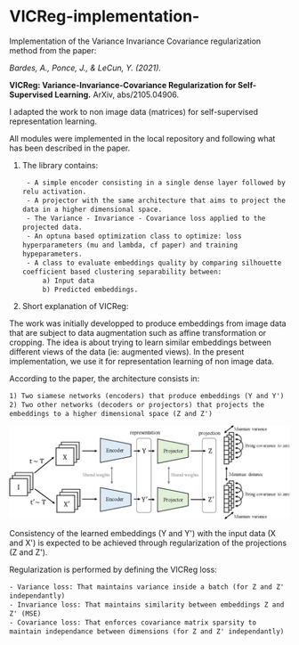 # VICReg-implementation-
Implementation of the Variance Invariance Covariance regularization method from the paper:

<i>Bardes, A., Ponce, J., & LeCun, Y. (2021).</i><br>
    
<b>VICReg: Variance-Invariance-Covariance Regularization for Self-Supervised Learning.</b> ArXiv, abs/2105.04906.
   
I adapted the work to non image data (matrices) for self-supervised representation learning. 
    
All modules were implemented in the local repository and following what has been described in the paper. 

    
1) The library contains:

        - A simple encoder consisting in a single dense layer followed by relu activation. 
        - A projector with the same architecture that aims to project the data in a higher dimensional space.
        - The Variance - Invariance - Covariance loss applied to the projected data.
        - An optuna based optimization class to optimize: loss hyperparameters (mu and lambda, cf paper) and training hypeparameters. 
        - A class to evaluate embeddings quality by comparing silhouette coefficient based clustering separability between:
            a) Input data
            b) Predicted embeddings. 
    


2) Short explanation of VICReg:

The work was initially developped to produce embeddings from image data that are subject to data augmentation such as affine transformation or cropping.
The idea is about trying to learn similar embeddings between different views of the data (ie: augmented views). 
In the present implementation, we use it for representation learning of non image data.

According to the paper, the architecture consists in: 

    1) Two siamese networks (encoders) that produce embeddings (Y and Y')
    2) Two other networks (decoders or projectors) that projects the embeddings to a higher dimensional space (Z and Z')

![alt text](https://github.com/mghezaiel/VICReg-implementation-/blob/master/architecture.png)

Consistency of the learned embeddings (Y and Y') with the input data (X and X') is expected to be achieved through regularization of the projections (Z and Z').
    
Regularization is performed by defining the VICReg loss:

    - Variance loss: That maintains variance inside a batch (for Z and Z' independantly)
    - Invariance loss: That maintains similarity between embeddings Z and Z' (MSE) 
    - Covariance loss: That enforces covariance matrix sparsity to maintain independance between dimensions (for Z and Z' independantly)
